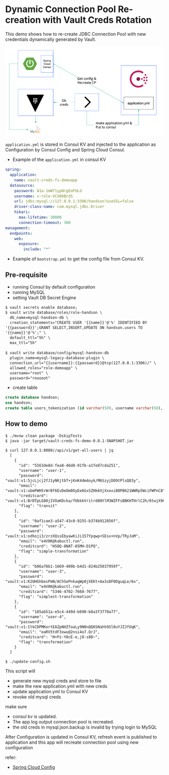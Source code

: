 # Dynamic Connection Pool Re-creation with Vault Creds Rotation

This demo shows how to re-create JDBC Connection Pool with new credentials dynamically generated by Vault.

![](diagram.png)

`application.yml` is stored in Consul KV and injected to the application as Configuration by Consul Config and Spring Cloud Consul. 

* Example of the `application.yml` in consul KV

```yaml
spring:
  application:
    name: vault-creds-fs-demoapp
  datasource:
    password: A1a-1mW71ypNrgEoFULd
    username: v-role-VCX86BrdS
    url: jdbc:mysql://127.0.0.1:3306/handson?useSSL=false
    driver-class-name: com.mysql.jdbc.Driver
    hikari:
      max-lifetime: 30000
      connection-timeout: 300
management:
  endpoints:
    web:
      exposure:
        include: "*"
```

* Example of `bootstrap.yml` to get the config file from Consul KV.

## Pre-requisite
* running Consul by default configuration
* running MySQL
* setting Vault DB Secret Engine

```shell script
$ vault secrets enable database;
$ vault write database/roles/role-handson \
  db_name=mysql-handson-db \
  creation_statements="CREATE USER '{{name}}'@'%' IDENTIFIED BY '{{password}}';GRANT SELECT,INSERT,UPDATE ON handson.users TO '{{name}}'@'%';" \
  default_ttl="5h" \
  max_ttl="5h"

$ vault write database/config/mysql-handson-db 
  plugin_name=mysql-legacy-database-plugin \
  connection_url="{{username}}:{{password}}@tcp(127.0.0.1:3306)/" \
  allowed_roles="role-demoapp" \
  username="root" \
  password="rooooot"
```

* create table
```sql
create database handson;
use handson;
create table users_tokenization (id varchar(50), username varchar(50), password varchar(200), email varchar(200), creditcard varchar(200), flag varchar(30));
```

## How to demo

```shell script
$ ./mvnw clean package -DskipTests 
$ java -jar target/vault-creds-fs-demo-0.0.1-SNAPSHOT.jar
```

```shell script
$ curl 127.0.0.1:8080//api/v1/get-all-users | jq  
  [
    {
      "id": "5563de8d-fea8-46d8-91fb-a1fe87cda251",
      "username": "user-1",
      "password": "vault:v1:5jcLjcj2fJ1yNKjtbT+jKnK4dm4oyk/M6SzyjDO9tPlsQ83y",
      "email": "vault:v1:ubmPWH5rWrBf6EvDeOm0OyEe6GxSZHk6XjXxoxiB0PB621WWRp5WciFWPnC8",
      "creditcard": "vault:v1:BrDTpLG80jIVOaKDcka/fUbkkVritrd80YlM3WZFFsBBKHTHrlC2h/6twjX9CEw=",
      "flag": "transit"
    },
    {
      "id": "0af1cae3-a547-43c0-9255-b374b912856f",
      "username": "user-2",
      "password": "vault:v1:odhoji3/zrzXQssEbyawKiJi157Ypqwp+SEsx+nVp/TRyJoM",
      "email": "e4V0K@kabuctl.run",
      "creditcard": "HS0Q-8NAT-65MH-D1PQ",
      "flag": "simple-transformation"
    },
    {
      "id": "b06a78b1-1669-409b-b4d1-824b25037959f",
      "username": "user-3",
      "password": "vault:v1:K2UHGhbesPmN/AChSePnkaqWp0jXEKt+Aa3sDF0DguqLe/6x",
      "email": "e4V0K@kabuctl.run",
      "creditcard": "5346-4702-7668-7677",
      "flag": "simplest-transformation"
    },
    {
      "id": "185ab51a-e5c4-449d-b690-b8a3f3770a77",
      "username": "user-4",
      "password": "vault:v1:ItkCDPMKortEAZpNHZfaaLy9N0nQQ6SNahh9Sl0uYJZJfOqK",
      "email": "eaRV5tdF3xwu@2nsi4o7.QrJ",
      "creditcard": "H+Pz-Y8cE-e,j8-s8D~",
      "flag": "transformation"
    }
  ]
```

```shell script
$ ./update-config.sh
```

This script will
* generate new mysql creds and store to file
* make the new application.yml with new creds
* update application.yml to Consul KV
* revoke old mysql creds

make sure 
* consul kv is updated.
* The app log output connection pool is recreated.
* the old creds in mysql.json.backup is invalid by trying login to MySQL

After Configuration is updated in Consul KV, refresh event is published to application and this app will recreate connection pool using new configuration

refer: 
* [Spring Cloud Config](https://cloud.spring.io/spring-cloud-consul/reference/html/#spring-cloud-consul-config) 
